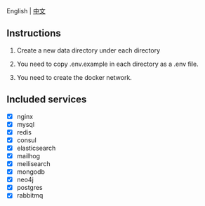 English | [中文](./README-CN.md)

## Instructions

1. Create a new data directory under each directory

2. You need to copy .env.example in each directory as a .env file.

3. You need to create the docker network.

## Included services

- [x] nginx
- [x] mysql
- [x] redis
- [x] consul
- [x] elasticsearch
- [x] mailhog
- [x] meilisearch
- [x] mongodb
- [x] neo4j
- [x] postgres
- [x] rabbitmq
